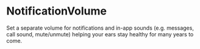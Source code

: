 # NotificationVolume

Set a separate volume for notifications and in-app sounds (e.g. messages, call sound, mute/unmute) helping your ears
stay healthy for many years to come.
